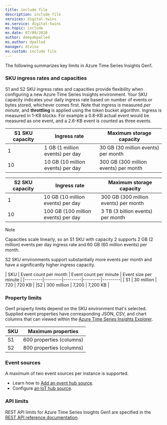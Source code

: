 ```yaml
---
title: include file
description: include file
services: digital-twins
ms.service: digital-twins
ms.topic: include
ms.date: 07/09/2020
author: deepakpalled
ms.author: dpalled
manager: diviso
ms.custom: include file
---
```


The following summarizes key limits in Azure Time Series Insights Gen1.

### SKU ingress rates and capacities

S1 and S2 SKU ingress rates and capacities provide flexibility when configuring a new Azure Time Series Insights environment. Your SKU capacity indicates your daily ingress rate based on number of events or bytes stored, whichever comes first. Note that ingress is measured *per minute*, and **throttling** is applied using the token bucket algorithm. Ingress is measured in 1-KB blocks. For example a 0.8-KB actual event would be measured as one event, and a 2.6-KB event is counted as three events.

| S1 SKU capacity | Ingress rate | Maximum storage capacity
| --- | --- | --- |
| 1 | 1 GB (1 million events) per day | 30 GB (30 million events) per month |
| 10 | 10 GB (10 million events) per day | 300 GB (300 million events) per month |

| S2 SKU capacity | Ingress rate | Maximum storage capacity
| --- | --- | --- |
| 1 | 10 GB (10 million events) per day | 300 GB (300 million events) per month |
| 10 | 100 GB (100 million events) per day | 3 TB (3 billion events) per month |

> [!NOTE]
> Capacities scale linearly, so an S1 SKU with capacity 2 supports 2 GB (2 million) events per day ingress rate and 60 GB (60 million events) per month.

S2 SKU environments support substantially more events per month and have a significantly higher ingress capacity.

| SKU  | Event count per month  | Event count per minute | Event size per minute  |
|---------|---------|---------|---------|---------|
| S1     |   30 million   |  720    |  720 KB   |
 |S2     |   300 million   | 7,200   | 7,200 KB  |

### Property limits

Gen1 property limits depend on the SKU environment that's selected. Supplied event properties have corresponding JSON, CSV, and chart columns that can viewed within the [Azure Time Series Insights Explorer](https://docs.microsoft.com/azure/time-series-insights/time-series-quickstart).

| SKU | Maximum properties |
| --- | --- |
| S1 | 600 properties (columns) |
| S2 | 800 properties (columns) |

### Event sources

A maximum of two event sources per instance is supported.

* Learn how to [Add an event hub source](https://docs.microsoft.com/azure/time-series-insights/time-series-insights-how-to-add-an-event-source-eventhub).
* Configure [an IoT hub source](https://docs.microsoft.com/azure/time-series-insights/time-series-insights-how-to-add-an-event-source-iothub).

### API limits

REST API limits for Azure Time Series Insights Gen1 are specified in the [REST API reference documentation](https://docs.microsoft.com/rest/api/time-series-insights/dataaccess(preview)/query/getavailability).